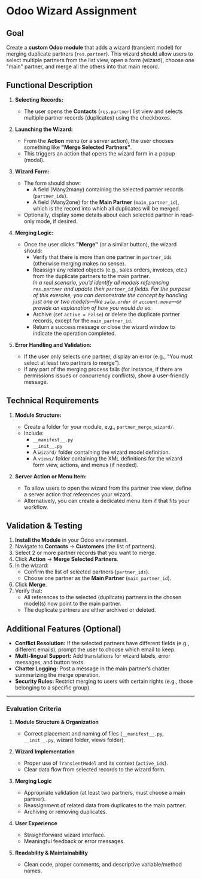 # Odoo Wizard Assignment

## Goal

Create a **custom Odoo module** that adds a wizard (transient model) for merging duplicate partners (`res.partner`). This wizard should allow users to select multiple partners from the list view, open a form (wizard), choose one "main" partner, and merge all the others into that main record.

## Functional Description

1. **Selecting Records:**
   - The user opens the **Contacts** (`res.partner`) list view and selects multiple partner records (duplicates) using the checkboxes.

2. **Launching the Wizard:**
   - From the **Action** menu (or a server action), the user chooses something like **"Merge Selected Partners"**.
   - This triggers an action that opens the wizard form in a popup (modal).

3. **Wizard Form:**
   - The form should show:
     - A field (Many2many) containing the selected partner records (`partner_ids`).
     - A field (Many2one) for the **Main Partner** (`main_partner_id`), which is the record into which all duplicates will be merged.
   - Optionally, display some details about each selected partner in read-only mode, if desired.

4. **Merging Logic:**
   - Once the user clicks **"Merge"** (or a similar button), the wizard should:
     - Verify that there is more than one partner in `partner_ids` (otherwise merging makes no sense).
     - Reassign any related objects (e.g., sales orders, invoices, etc.) from the duplicate partners to the main partner.  
       *In a real scenario, you’d identify all models referencing `res.partner` and update their `partner_id` fields. For the purpose of this exercise, you can demonstrate the concept by handling just one or two models—like `sale.order` or `account.move`—or provide an explanation of how you would do so.*
     - Archive (set `active = False`) or delete the duplicate partner records, except for the `main_partner_id`.
     - Return a success message or close the wizard window to indicate the operation completed.

5. **Error Handling and Validation:**
   - If the user only selects one partner, display an error (e.g., "You must select at least two partners to merge").
   - If any part of the merging process fails (for instance, if there are permissions issues or concurrency conflicts), show a user-friendly message.

## Technical Requirements

1. **Module Structure:**
   - Create a folder for your module, e.g., `partner_merge_wizard/`.
   - Include:
     - `__manifest__.py`
     - `__init__.py`
     - A `wizard/` folder containing the wizard model definition.
     - A `views/` folder containing the XML definitions for the wizard form view, actions, and menus (if needed).

2. **Server Action or Menu Item:**
   - To allow users to open the wizard from the partner tree view, define a server action that references your wizard.
   - Alternatively, you can create a dedicated menu item if that fits your workflow.

## Validation & Testing

1. **Install the Module** in your Odoo environment.
2. Navigate to **Contacts** → **Customers** (the list of partners).
3. Select 2 or more partner records that you want to merge.
4. Click **Action** → **Merge Selected Partners**.
5. In the wizard:
   - Confirm the list of selected partners (`partner_ids`).
   - Choose one partner as the **Main Partner** (`main_partner_id`).
6. Click **Merge**.
7. Verify that:
   - All references to the selected (duplicate) partners in the chosen model(s) now point to the main partner.
   - The duplicate partners are either archived or deleted.

## Additional Features (Optional)

- **Conflict Resolution:** If the selected partners have different fields (e.g., different emails), prompt the user to choose which email to keep.
- **Multi-lingual Support:** Add translations for wizard labels, error messages, and button texts.
- **Chatter Logging:** Post a message in the main partner’s chatter summarizing the merge operation.
- **Security Rules:** Restrict merging to users with certain rights (e.g., those belonging to a specific group).

---

### Evaluation Criteria

1. **Module Structure & Organization**  
   - Correct placement and naming of files (`__manifest__.py`, `__init__.py`, wizard folder, views folder).

2. **Wizard Implementation**  
   - Proper use of `TransientModel` and its context (`active_ids`).
   - Clear data flow from selected records to the wizard form.

3. **Merging Logic**  
   - Appropriate validation (at least two partners, must choose a main partner).
   - Reassignment of related data from duplicates to the main partner.
   - Archiving or removing duplicates.

4. **User Experience**  
   - Straightforward wizard interface.
   - Meaningful feedback or error messages.

5. **Readability & Maintainability**  
   - Clean code, proper comments, and descriptive variable/method names.

